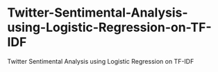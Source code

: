 # Twitter-Sentimental-Analysis-using-Logistic-Regression-on-TF-IDF
Twitter Sentimental Analysis using Logistic Regression on TF-IDF
